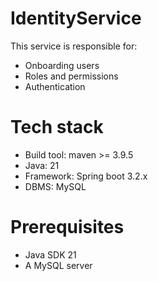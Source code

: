 ﻿# IdentityService
 This service is responsible for:

* Onboarding users
* Roles and permissions
* Authentication
  
# Tech stack
* Build tool: maven >= 3.9.5 
* Java: 21 
* Framework: Spring boot 3.2.x 
* DBMS: MySQL

# Prerequisites
* Java SDK 21
* A MySQL server
